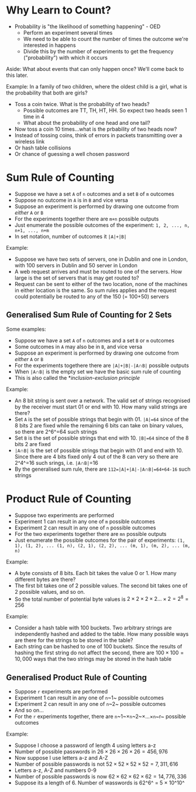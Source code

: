 # Why Learn to Count?
- Probability is "the likelihood of something happening" - OED
    - Perform an experiment several times
	- We need to be able to count the number of times the outcome we're interested in happens
	- Divide this by the number of experiments to get the frequency ("probability") with which it occurs

Aside: What about events that can only happen once? We'll come back to this later.

Example: In a family of two children, where the oldest child is a girl, what is the probability that both are girls?

- Toss a coin twice. What is the probability of two heads?
    - Possible outcomes are TT, TH, HT, HH. So expect two heads seen 1 time in 4
	- What about the probability of one head and one tail?
- Now toss a coin 10 times...what is the prbability of two heads now?
- Instead of tossing coins, think of errors in packets transmitting over a wireless link
- Or hash table collisions
- Or chance of guessing a well chosen password

# Sum Rule of Counting
- Suppose we have a set `A` of `n` outcomes and a set `B` of `m` outcomes
- Suppose no outcome in `A` is in `B` and vice versa
- Suppose an experiment is performed by drawing one outcome from *either* `A` or `B`
- For the experiments together there are `m+n` possible outputs
- Just enumerate the possible outcomes of the experiment: `1, 2, ..., n, n+1, ..., n+m`
- In set notation, number of outcomes it `|A|+|B|`

Example:

- Suppose we have two sets of servers, one in Dublin and one in London, with 100 servers in Dublin and 50 server in London
- A web request arrives and must be routed to one of the servers. How large is the set of servers that is may get routed to?
- Request can be sent to either of the two location, none of the machines in either location is the same. So sum rules applies and the request could potentially be routed to any of the 150 (= 100+50) servers

## Generalised Sum Rule of Counting for 2 Sets
Some examples:

- Suppose we have a set `A` of `n` outcomes and a set `B` or `m` outcomes
- Some outcomes in `A` may also be in `B`, and vice versa
- Suppose an experiment is performed by drawing one outcome from *either* `A` or `B`
- For the experiments togethere there are `|A|+|B|-|A`$\cap$`B|` possible outputs
- When `|A`$\cap$`B|` is the empty set we have the basic sum rule of counting
- This is also called the **inclusion-exclusion principle*

Example:

- An 8 bit string is sent over a network. The valid set of strings recognised by the receiver must start 01 or end with 10. How many valid strings are there?
- Set `A` is the set of possible strings that begin with 01. `|A|=64` since of the 8 bits 2 are fixed while the remaining 6 bits can take on binary values, so there are 2^6^=64 such strings
- Set `B` is the set of possible strings that end with 10. `|B|=64` since of the 8 bits 2 are fixed
- `|A`$\cap$`B|` is the set of possible strings that begin with 01 and end with 10. Since there are 4 bits fixed only 4 out of the 8 can very so there are 2^4^=16 such srings, i.e. `|A`$\cap$`B|`=16
- By the generalised sum rule, there are `112=|A|+|A|-|A`$\cap$`B|=64+64-16` such strings

# Product Rule of Counting
- Suppose two experiments are performed
- Experiment 1 can result in any one of `m` possible outcomes
- Experiment 2 can result in any one of `n` possible outcomes
- For the two experiments together there are `mn` possible outputs
- Just enumerate the possible outcomes for the pair of experiments: `(1, 1), (1, 2), ... (1, n), (2, 1), (2, 2), ... (m, 1), (m, 2), ... (m, n)`

Example:

- A byte consists of 8 bits. Each bit takes the value 0 or 1. How many different bytes are there?
- The first bit takes one of 2 possible values. The second bit takes one of 2 possible values, and so on.
- So the total number of potential byte values is $2\times2\times2\times2...\times2=2^{8}=256$

Example:

- Consider a hash table with 100 buckets. Two arbitrary strings are independently hashed and added to the table. How many possible ways are there for the strings to be stored in the table?
- Each string can be hashed to one of 100 buckets. Since the results of hashing the first string do not affect the second, there are $100\times100=10,000$ ways that the two strings may be stored in the hash table

## Generalised Product Rule of Counting
- Suppose `r` experiments are performed
- Experiment 1 can result in any one of `n`~1~ possible outcomes
- Experiment 2 can result in any one of `n`~2~ possible outcomes
- And so on...
- For the `r` experiments together, there are `n`~1~$\times$`n`~2~$\times$...$\times$`n`~r~ possible outcomes

Example:

- Suppose I choose a password of length 4 using letters a-z
- Number of possible passwords in $26\times26\times26\times26=456,976$
- Now suppose I use letters a-z and A-Z
- Number of possible passwords is not $52\times52\times52\times52=7,311,616$
- Letters a-z, A-Z and numbers 0-9
- Number of possible passwords is now $62\times62\times62\times62=14,776,336$
- Suppose its a length of 6. Number of wasswords is 62^6^ = 5 $\times$ 10^10^
